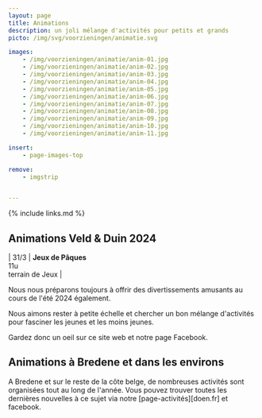 ```yaml
---
layout: page
title: Animations
description: un joli mélange d'activités pour petits et grands
picto: /img/svg/voorzieningen/animatie.svg

images:
    - /img/voorzieningen/animatie/anim-01.jpg
    - /img/voorzieningen/animatie/anim-02.jpg
    - /img/voorzieningen/animatie/anim-03.jpg
    - /img/voorzieningen/animatie/anim-04.jpg
    - /img/voorzieningen/animatie/anim-05.jpg
    - /img/voorzieningen/animatie/anim-06.jpg
    - /img/voorzieningen/animatie/anim-07.jpg
    - /img/voorzieningen/animatie/anim-08.jpg
    - /img/voorzieningen/animatie/anim-09.jpg
    - /img/voorzieningen/animatie/anim-10.jpg
    - /img/voorzieningen/animatie/anim-11.jpg

insert:
    - page-images-top

remove:
    - imgstrip


---
```

{% include links.md %}

## Animations Veld & Duin 2024


| 31/3  | **Jeux de Pâques**<br>11u <br>terrain de Jeux  |

Nous nous préparons toujours à offrir des divertissements amusants au cours de l'été 2024 également.

Nous aimons rester à petite échelle et chercher un bon mélange d'activités pour fasciner les jeunes et les moins jeunes.

Gardez donc un oeil sur ce site web et notre page Facebook.

<!-- behouden voor volgende jaren
Nous nous préparons toujours à offrir des divertissements amusants au cours de l'été 2023 également.

Nous aimons rester à petite échelle et chercher un bon mélange d'activités pour fasciner les jeunes et les moins jeunes.

Gardez donc un œil sur ce site web et notre page Facebook.
-->

## Animations à Bredene et dans les environs

A Bredene et sur le reste de la côte belge, de nombreuses activités sont organisées tout au long de l'année.
Vous pouvez trouver toutes les dernières nouvelles à ce sujet via notre [page-activités][doen.fr] et facebook.
